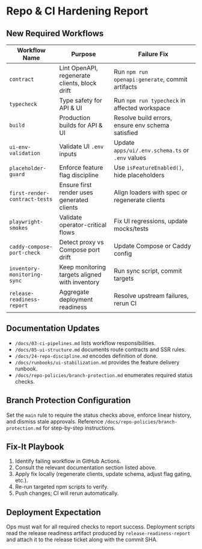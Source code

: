 # Repo & CI Hardening Report

## New Required Workflows
| Workflow Name | Purpose | Failure Fix |
| --- | --- | --- |
| `contract` | Lint OpenAPI, regenerate clients, block drift | Run `npm run openapi:generate`, commit artifacts |
| `typecheck` | Type safety for API & UI | Run `npm run typecheck` in affected workspace |
| `build` | Production builds for API & UI | Resolve build errors, ensure env schema satisfied |
| `ui-env-validation` | Validate UI `.env` inputs | Update `apps/ui/.env.schema.ts` or `.env` values |
| `placeholder-guard` | Enforce feature flag discipline | Use `isFeatureEnabled()`, hide placeholders |
| `first-render-contract-tests` | Ensure first render uses generated clients | Align loaders with spec or regenerate clients |
| `playwright-smokes` | Validate operator-critical flows | Fix UI regressions, update mocks/tests |
| `caddy-compose-port-check` | Detect proxy vs Compose port drift | Update Compose or Caddy config |
| `inventory-monitoring-sync` | Keep monitoring targets aligned with inventory | Run sync script, commit targets |
| `release-readiness-report` | Aggregate deployment readiness | Resolve upstream failures, rerun CI |

## Documentation Updates
- `/docs/03-ci-pipelines.md` lists workflow responsibilities.
- `/docs/05-ui-structure.md` documents route contracts and SSR rules.
- `/docs/24-repo-discipline.md` encodes definition of done.
- `/docs/runbooks/ui-stabilization.md` provides the feature delivery runbook.
- `/docs/repo-policies/branch-protection.md` enumerates required status checks.

## Branch Protection Configuration
Set the `main` rule to require the status checks above, enforce linear history, and dismiss stale approvals. Reference `/docs/repo-policies/branch-protection.md` for step-by-step instructions.

## Fix-It Playbook
1. Identify failing workflow in GitHub Actions.
2. Consult the relevant documentation section listed above.
3. Apply fix locally (regenerate clients, update schema, adjust flag gating, etc.).
4. Re-run targeted npm scripts to verify.
5. Push changes; CI will rerun automatically.

## Deployment Expectation
Ops must wait for all required checks to report success. Deployment scripts read the release readiness artifact produced by `release-readiness-report` and attach it to the release ticket along with the commit SHA.
